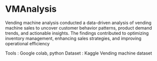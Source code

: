 # VMAnalysis
Vending machine analysis conducted a data-driven analysis of vending machine sales to uncover customer behavior patterns, product demand trends, and actionable insights. The findings contributed to optimizing inventory management, enhancing sales strategies, and improving operational efficiency

Tools : Google colab, python
Dataset : Kaggle Vending machine dataset
